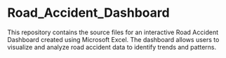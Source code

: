 # Road_Accident_Dashboard
This repository contains the source files for an interactive Road Accident Dashboard created using Microsoft Excel. The dashboard allows users to visualize and analyze road accident data to identify trends and patterns.
